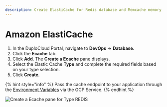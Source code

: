 ```yaml
---
description: Create ElastiCache for Redis database and Memcache memory caching
---
```


# Amazon ElastiCache

1. In the DuploCloud Portal, navigate to **DevOps** -> **Database.**
2. Click the **Ecache** tab.
3. Click **Add**. The **Create a Ecache** pane displays.
4. Select the Elastic Cache **Type** and complete the required fields based on your type selection.
5. Click **Create**.

{% hint style="info" %}
Pass the cache endpoint to your application through the [Environment Variables](../../../aws/use-cases/passing-secrets/passing-config-and-secrets/) via the GCP Service.
{% endhint %}

![Create a Ecache pane for Type REDIS](../../../.gitbook/assets/AWS\_Redis\_Ecache.png)
